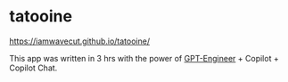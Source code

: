 # tatooine

https://iamwavecut.github.io/tatooine/

This app was written in 3 hrs with the power of [GPT-Engineer](https://github.com/AntonOsika/gpt-engineer) + Copilot + Copilot Chat.
